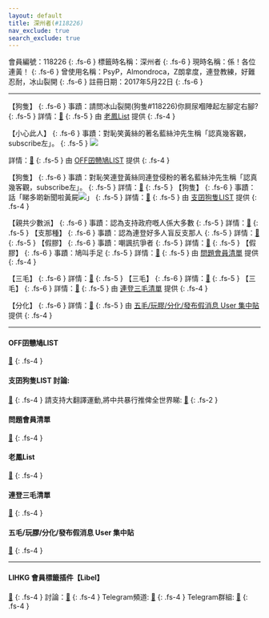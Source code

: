 ```yaml
---
layout: default
title: 深州者(#118226)
nav_exclude: true
search_exclude: true
---
```


會員編號：118226
{: .fs-6 }
標籤時名稱：深州者
{: .fs-6 }
現時名稱：係！各位連黃！
{: .fs-6 }
曾使用名稱：PsyP，Almondroca，Z朗拿度，連登教練，好難忍耐，冰山裂開
{: .fs-6 }
註冊日期：2017年5月22日
{: .fs-6 }

---

<div class="code-example" markdown="1">

【狗隻】
{: .fs-6 }
事蹟：請問冰山裂開(狗隻#118226)你屙尿嗰陣起左腳定右腳?
{: .fs-5 }
詳情：[🔗](https://lih.kg/2227537)
{: .fs-5 }
由 [老鳳List](#老鳳list) 提供
{: .fs-4 }

</div>
<div class="code-example" markdown="1">

【小心此人】
{: .fs-6 }
事蹟：對恥笑黃絲的著名藍絲沖先生稱「認真幾客觀，subscribe左」。
{: .fs-5 }
![](https://filedn.eu/l9Hq1YKLkJ4m0VSXcdcfUaJ/LIHKG_on99/on9_jai/118226/118226.1_.png)


詳情：[🔗](https://lih.kg/gywepT)
{: .fs-5 }
由 [OFF囝戇鳩LIST](#off囝戇鳩list) 提供
{: .fs-4 }

</div>
<div class="code-example" markdown="1">

【狗隻】
{: .fs-6 }
事蹟：對恥笑連登黃絲同連登侵粉的著名藍絲沖先生稱「認真幾客觀，subscribe左」。
{: .fs-5 }
詳情：[🔗](https://lih.kg/gywepT)
{: .fs-5 }
【狗隻】
{: .fs-6 }
事蹟：話「睇多啲新聞啦黃屍![](https://cdn.lihkg.com/assets/faces/dog/haha.gif)」
{: .fs-5 }
詳情：[🔗](https://lih.kg/vPPhvBX)
{: .fs-5 }
由 [支囝狗隻LIST](#支囝狗隻list-討論) 提供
{: .fs-4 }

</div>
<div class="code-example" markdown="1">

【親共少數派】
{: .fs-6 }
事蹟：認為支持政府嘅人係大多數
{: .fs-5 }
詳情：[🔗](https://lih.kg/tdJsDfX)
{: .fs-5 }
【支那種】
{: .fs-6 }
事蹟：認為連登好多人盲反支那人
{: .fs-5 }
詳情：[🔗](https://lih.kg/wfrpMeX)
{: .fs-5 }
【假膠】
{: .fs-6 }
事蹟：嘲諷抗爭者
{: .fs-5 }
詳情：[🔗](https://lih.kg/vpPDADX)
{: .fs-5 }
【假膠】
{: .fs-6 }
事蹟：鳩叫手足
{: .fs-5 }
詳情：[🔗](https://lih.kg/vwanAAX)
{: .fs-5 }
由 [問題會員清單](#問題會員清單) 提供
{: .fs-4 }

</div>
<div class="code-example" markdown="1">

【三毛】
{: .fs-6 }
詳情：[🔗](https://lihkg.com/thread/1434792/page/1)
{: .fs-5 }
【三毛】
{: .fs-6 }
詳情：[🔗](https://lihkg.com/thread/1647629/page/1)
{: .fs-5 }
【三毛】
{: .fs-6 }
詳情：[🔗](https://lihkg.com/thread/1360250/page/1)
{: .fs-5 }
由 [連登三毛清單](#連登三毛清單) 提供
{: .fs-4 }

</div>
<div class="code-example" markdown="1">

【分化】
{: .fs-6 }
詳情：[🔗](https://lihkg.com/thread/1241764/page/1?post=1)
{: .fs-5 }
由 [五毛/玩膠/分化/發布假消息 User 集中貼](#五毛玩膠分化發布假消息-user-集中貼) 提供
{: .fs-4 }

</div>

---

#### OFF囝戇鳩LIST 
[🔗](https://bit.ly/lihkg_on9_list)
{: .fs-4 }
#### 支囝狗隻LIST 討論: 
[🔗](https://lih.kg/2908480)
{: .fs-4 }
請支持大翻譯運動,將中共暴行推俾全世界睇: [🔗](https://twitter.com/tgtm_official)
{: .fs-2 }
#### 問題會員清單
[🔗](https://github.com/V4KFDgEw8T/rccnmlhnzv)
{: .fs-4 }
#### 老鳳List
[🔗](https://lihkg.com/thread/2808424)
{: .fs-4 }
#### 連登三毛清單
[🔗](https://lihkg.com/thread/1652371/page/1)
{: .fs-4 }
#### 五毛/玩膠/分化/發布假消息 User 集中貼
[🔗](https://lihkg.com/thread/1266482/page/1)
{: .fs-4 }

---

#### LIHKG 會員標籤插件【Libel】
[🔗](https://kitce.github.io/libel)
{: .fs-4 }
討論：[🔗](https://lih.kg/2841778)
{: .fs-4 }
Telegram頻道: [🔗](https://t.me/LibelOfficialChannel)
{: .fs-4 }
Telegram群組: [🔗](https://t.me/LibelOfficialGroup)
{: .fs-4 }
